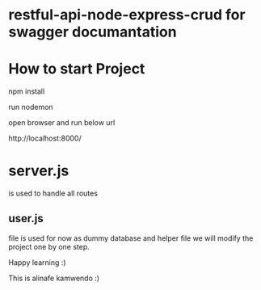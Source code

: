 # restful-api-node-express-crud for swagger documantation

# How to start Project 

 npm install 
 
 run nodemon
 
 open browser and run below url
 
 http://localhost:8000/

# server.js 
is used to handle all routes 

## user.js 
file is used for now as dummy database and helper file 
we will modify the project one by one step.

Happy learning :) 

This is alinafe kamwendo :)

